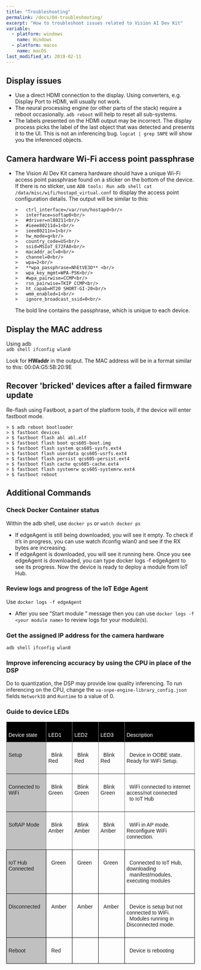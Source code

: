 ```yaml
---
title: "Troubleshooting"
permalink: /docs/04-troubleshooting/
excerpt: "How to troubleshoot issues related to Vision AI Dev Kit"
variable:
  - platform: windows
    name: Windows
  - platform: macos
    name: macOS
last_modified_at: 2019-02-11
---
```

## Display issues
* Use a direct HDMI connection to the display. Using converters, e.g. Display Port to HDMI, will usually not work.
* The neural processing engine (or other parts of the stack) require a reboot occasionally. `adb reboot` will help to reset all sub-systems.
* The labels presented on the HDMI output may be incorrect. The display process picks the label of the last object that was detected and presents it to the UI. This is not an inferencing bug. `logcat | grep SNPE` will show you the inferenced objects.

## Camera hardware Wi-Fi access point passphrase
* The Vision AI Dev Kit camera hardware should have a unique Wi-Fi access point passphrase found on a sticker on the bottom of the device. If there is no sticker, use `ADB tools: Run adb shell cat /data/misc/wifi/hostapd_virtual.conf` to display the access point configuration details. The output will be similar to this:

    
      >   ctrl_interface=/var/run/hostapd<br/>
      >   interface=softap0<br/>
      >   #driver=nl80211<br/>
      >   #ieee80211d=1<br/>
      >   ieee80211n=1<br/>
      >   hw_mode=g<br/>
      >   country_code=US<br/>
      >   ssid=MSIoT_E72FA8<br/>
      >   macaddr_acl=0<br/>
      >   channel=0<br/>
      >   wpa=2<br/>
      >   **wpa_passphrase=NhEtVE3D** <br/>
      >   wpa_key_mgmt=WPA-PSK<br/>
      >   #wpa_pairwise=CCMP<br/>
      >   rsn_pairwise=TKIP CCMP<br/>
      >   ht_capab=HT20 SHORT-GI-20<br/>
      >   wmm_enabled=1<br/>
      >   ignore_broadcast_ssid=0<br/>

     The bold line contains the passphrase, which is unique to each device.

## Display the MAC address
Using adb<br/>
    `adb shell ifconfig wlan0`

Look for **HWaddr** in the output. The MAC address will be in a format similar to this:  00:0A:G5:5B:20:9E

## Recover 'bricked' devices after a failed firmware update
Re-flash using Fastboot, a part of the platform tools, if the device will enter fastboot mode.

    > $ adb reboot bootloader
    > $ fastboot devices
    > $ fastboot flash abl abl.elf
    > $ fastboot flash boot qcs605-boot.img
    > $ fastboot flash system qcs605-sysfs.ext4
    > $ fastboot flash userdata qcs605-usrfs.ext4
    > $ fastboot flash persist qcs605-persist.ext4
    > $ fastboot flash cache qcs605-cache.ext4
    > $ fastboot flash systemrw qcs605-systemrw.ext4
    > $ fastboot reboot

## Additional Commands
### Check Docker Container status
Within the adb shell, use `docker ps` or `watch docker ps`

* If edgeAgent is still being downloaded, you will see it empty. To check if it’s in progress, you can use watch ifconfig wlan0 and see if the RX bytes are increasing. 
* If edgeAgent is downloaded, you will see it running here. Once you see edgeAgent is downloaded, you can type docker logs -f edgeAgent to see its progress. Now the device is ready to deploy a module from IoT Hub.

### Review logs and progress of the IoT Edge Agent
Use `docker logs -f edgeAgent`

* After you see “Start module <your module name>” message then you can use `docker logs -f <your module name>` to review logs for your module(s).

### Get the assigned IP address for the camera hardware

    adb shell ifconfig wlan0

### Improve inferencing accuracy by using the CPU in place of the DSP
Do to quantization, the DSP may provide low quality inferencing. To run inferencing on the CPU, change the `va-snpe-engine-library_config.json` fields `NetworkIO` and `Runtime` to a value of 0.

### Guide to device LEDs
<style type="text/css">
.tg  {border-collapse:collapse;border-spacing:0;}
.tg td{font-family:Arial, sans-serif;font-size:14px;padding:10px 5px;border-style:solid;border-width:1px;overflow:hidden;word-break:normal;border-color:black;}
.tg th{font-family:Arial, sans-serif;font-size:14px;font-weight:normal;padding:10px 5px;border-style:solid;border-width:1px;overflow:hidden;word-break:normal;border-color:black;}
.tg .tg-syad{background-color:#000000;color:#ffffff;border-color:inherit;text-align:left;vertical-align:top}
.tg .tg-llyw{background-color:#c0c0c0;border-color:inherit;text-align:left;vertical-align:top}
.tg .tg-0pky{border-color:inherit;text-align:left;vertical-align:top}
.tg .tg-y6fn{background-color:#c0c0c0;text-align:left;vertical-align:top}
.tg .tg-0lax{text-align:left;vertical-align:top}
</style>
<table class="tg">
  <tr>
    <th class="tg-syad"><br>  Device state<br>  </th>
    <th class="tg-syad"><br>  LED1<br>  </th>
    <th class="tg-syad"><br>  LED2<br>  </th>
    <th class="tg-syad"><br>  LED3<br>  </th>
    <th class="tg-syad"><br>  Description<br>  </th>
  </tr>
  <tr>
    <td class="tg-llyw"><br>  Setup<br>  </td>
    <td class="tg-0pky"><br>&nbsp;&nbsp;Blink Red<br>&nbsp;&nbsp;</td>
    <td class="tg-0pky"><br>&nbsp;&nbsp;Blink Red<br>&nbsp;&nbsp;</td>
    <td class="tg-0pky"><br>&nbsp;&nbsp;Blink Red<br>&nbsp;&nbsp;</td>
    <td class="tg-0pky"><br>&nbsp;&nbsp;Device in OOBE state. Ready for WiFi Setup.<br>&nbsp;&nbsp;</td>
  </tr>
  <tr>
    <td class="tg-llyw"><br>  Connected to WiFi<br>  </td>
    <td class="tg-0pky"><br>&nbsp;&nbsp;Blink Green<br>&nbsp;&nbsp;</td>
    <td class="tg-0pky"><br>&nbsp;&nbsp;Blink Green<br>&nbsp;&nbsp;</td>
    <td class="tg-0pky"><br>&nbsp;&nbsp;Blink Green<br>&nbsp;&nbsp;</td>
    <td class="tg-0pky"><br>&nbsp;&nbsp;WiFi connected to internet access/not connected<br>&nbsp;&nbsp;to IoT Hub<br>&nbsp;&nbsp;</td>
  </tr>
  <tr>
    <td class="tg-llyw"><br>  SoftAP Mode<br>  </td>
    <td class="tg-0pky"><br>&nbsp;&nbsp;Blink Amber<br>&nbsp;&nbsp;</td>
    <td class="tg-0pky"><br>&nbsp;&nbsp;Blink Amber<br>&nbsp;&nbsp;</td>
    <td class="tg-0pky"><br>&nbsp;&nbsp;Blink Amber<br>&nbsp;&nbsp;</td>
    <td class="tg-0pky"><br>&nbsp;&nbsp;WiFi in AP mode. Reconfigure WiFi connection.<br>&nbsp;&nbsp;</td>
  </tr>
  <tr>
    <td class="tg-y6fn"><br>  IoT Hub Connected<br>  </td>
    <td class="tg-0lax"><br>&nbsp;&nbsp;Green<br>&nbsp;&nbsp;</td>
    <td class="tg-0lax"><br>&nbsp;&nbsp;Green<br>&nbsp;&nbsp;</td>
    <td class="tg-0lax"><br>&nbsp;&nbsp;Green<br>&nbsp;&nbsp;</td>
    <td class="tg-0lax"><br>&nbsp;&nbsp;Connected to IoT Hub, downloading<br>&nbsp;&nbsp;manifest/modules, executing modules<br>&nbsp;&nbsp;</td>
  </tr>
  <tr>
    <td class="tg-y6fn"><br>  Disconnected<br>  </td>
    <td class="tg-0lax"><br>&nbsp;&nbsp;Amber<br>&nbsp;&nbsp;</td>
    <td class="tg-0lax"><br>&nbsp;&nbsp;Amber<br>&nbsp;&nbsp;</td>
    <td class="tg-0lax"><br>&nbsp;&nbsp;Amber<br>&nbsp;&nbsp;</td>
    <td class="tg-0lax"><br>&nbsp;&nbsp;Device is setup but not connected to WiFi.<br>&nbsp;&nbsp;Modules running in Disconnected mode.<br>&nbsp;&nbsp;</td>
  </tr>
  <tr>
    <td class="tg-y6fn"><br>  Reboot<br>  </td>
    <td class="tg-0lax"><br>&nbsp;&nbsp;Red<br>&nbsp;&nbsp;</td>
    <td class="tg-0lax"><br>&nbsp;&nbsp; <br>&nbsp;&nbsp;</td>
    <td class="tg-0lax"><br>&nbsp;&nbsp; <br>&nbsp;&nbsp;</td>
    <td class="tg-0lax"><br>&nbsp;&nbsp;Device is rebooting<br>&nbsp;&nbsp;</td>
  </tr>
</table>
